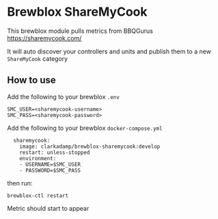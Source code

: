 # Brewblox ShareMyCook

This brewblox module pulls metrics from BBQGurus https://sharemycook.com/

It will auto discover your controllers and units and publish them to a new `ShareMyCook` category

## How to use

Add the following to your brewblox `.env`
```
SMC_USER=<sharemycook-username>
SMC_PASS=<sharemycook-password>
```

Add the following to your brewblox `docker-compose.yml`
```
  sharemycook:
    image: clarkadamp/brewblox-sharemycook:develop
    restart: unless-stopped
    environment:
    - USERNAME=$SMC_USER
    - PASSWORD=$SMC_PASS
```

then run:
```
brewblox-ctl restart
```

Metric should start to appear
